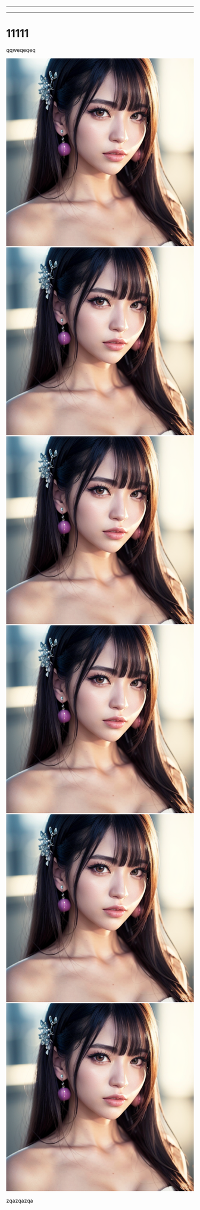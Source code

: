 -----

-----

# 11111

qqweqeqeq

![图片](./00014-1827022204.png)
![图片](./00014-1827022204.png)
![图片](./00014-1827022204.png)
![图片](./00014-1827022204.png)
![图片](./00014-1827022204.png)
![图片](./00014-1827022204.png)

zqazqazqa